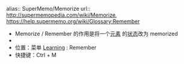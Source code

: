 alias:: SuperMemo/Memorize
url:: http://supermemopedia.com/wiki/Memorize, https://help.supermemo.org/wiki/Glossary:Remember

- Memorize / Remember 的作用是将一个[元素]([[SuperMemo/Element]]) 的[状态]([[SuperMemo/Status]])改为 memorized
-
- 位置：菜单 [Learning](https://help.supermemo.org/wiki/Element_menu#Learning) : Remember
- 快捷键：Ctrl + M